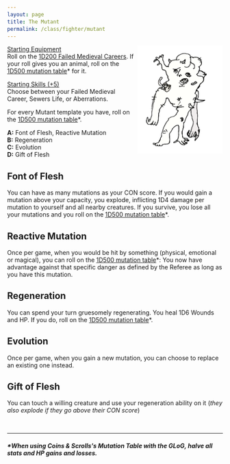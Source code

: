 ```yaml
---
layout: page
title: The Mutant
permalink: /class/fighter/mutant
---
```


<img align="right" width=200px src="/images/AbyssaWretch.png">

<ins>Starting Equipment</ins><br>
Roll on the [1D200 Failed Medieval Careers](http://tenfootpolemic.blogspot.com/2014/01/200-failed-medieval-careers.html). If your roll gives you an animal, roll on the [1D500 mutation table](https://coinsandscrolls.blogspot.com/2018/01/osr-1d500-biological-mutations.html)* for it.

<ins>Starting Skills (+5)</ins><br>
Choose between your Failed Medieval Career, Sewers Life, or Aberrations.

For every Mutant template you have, roll on the [1D500 mutation table](https://coinsandscrolls.blogspot.com/2018/01/osr-1d500-biological-mutations.html)*.

**A:** Font of Flesh, Reactive Mutation<br>
**B:** Regeneration<br>
**C:** Evolution<br>
**D:** Gift of Flesh<br>

## Font of Flesh
You can have as many mutations as your CON score. If you would gain a mutation above your capacity, you explode, inflicting 1D4 damage per mutation to yourself and all nearby creatures. If you survive, you lose all your mutations and you roll on the [1D500 mutation table](https://coinsandscrolls.blogspot.com/2018/01/osr-1d500-biological-mutations.html)*.

## Reactive Mutation
Once per game, when you would be hit by something (physical, emotional or magical), you can roll on the [1D500 mutation table](https://coinsandscrolls.blogspot.com/2018/01/osr-1d500-biological-mutations.html)*: You now have advantage against that specific danger as defined by the Referee as long as you have this mutation. 

## Regeneration
You can spend your turn gruesomely regenerating. You heal 1D6 Wounds and HP. If you do, roll on the [1D500 mutation table](https://coinsandscrolls.blogspot.com/2018/01/osr-1d500-biological-mutations.html)*.

## Evolution
Once per game, when you gain a new mutation, you can choose to replace an existing one instead.

## Gift of Flesh
You can touch a willing creature and use your regeneration ability on it (*they also explode if they go above their CON score*)

<br>

---

##### **When using Coins & Scrolls's Mutation Table with the GLoG, halve all stats and HP gains and losses.*
